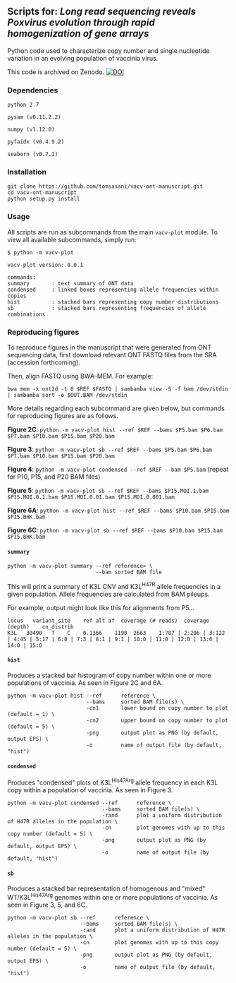 ## Scripts for: *Long read sequencing reveals Poxvirus evolution through rapid homogenization of gene arrays*

Python code used to characterize copy number and single nucleotide variation in an evolving population of vaccinia virus.

This code is archived on Zenodo. [![DOI](https://zenodo.org/badge/116744275.svg)](https://zenodo.org/badge/latestdoi/116744275)


### Dependencies

`python 2.7`

`pysam (v0.11.2.2)`

`numpy (v1.12.0)`

`pyfaidx (v0.4.9.2)`

`seaborn (v0.7.1)`

### Installation

```
git clone https://github.com/tomsasani/vacv-ont-manuscript.git
cd vacv-ont-manuscript
python setup.py install
```

### Usage

All scripts are run as subcommands from the main `vacv-plot` module. To view all available subcommands, simply run:

```
$ python -m vacv-plot

vacv-plot version: 0.0.1

commands:
summary       : text summary of ONT data
condensed     : linked boxes representing allele frequencies within copies
hist          : stacked bars representing copy number distributions
sb            : stacked bars representing frequencies of allele combinations
```

### Reproducing figures

To reproduce figures in the manuscript that were generated from ONT sequencing data, first download relevant ONT FASTQ files from the SRA (accession forthcoming).

Then, align FASTQ using BWA-MEM. For example:

```
bwa mem -x ont2d -t 8 $REF $FASTQ | sambamba view -S -f bam /dev/stdin | sambamba sort -o $OUT.BAM /dev/stdin
```

More details regarding each subcommand are given below, but commands for reproducing figures are as follows.

**Figure 2C**: `python -m vacv-plot hist --ref $REF --bams $P5.bam $P6.bam $P7.bam $P10.bam $P15.bam $P20.bam`

**Figure 3**: `python -m vacv-plot sb --ref $REF --bams $P5.bam $P6.bam $P7.bam $P10.bam $P15.bam $P20.bam`

**Figure 4**: `python -m vacv-plot condensed --ref $REF --bam $P5.bam` (repeat for P10, P15, and P20 BAM files)

**Figure 5**: `python -m vacv-plot sb --ref $REF --bams $P15.MOI.1.bam $P15.MOI.0.1.bam $P15.MOI.0.01.bam $P15.MOI.0.001.bam`

**Figure 6A**: `python -m vacv-plot hist --ref $REF --bams $P10.bam $P15.bam $P15.BHK.bam`

**Figure 6C**: `python -m vacv-plot sb --ref $REF --bams $P10.bam $P15.bam $P15.BHK.bam`

#### `summary`

```
python -m vacv-plot summary --ref reference> \
                            --bam sorted BAM file
```

This will print a summary of K3L CNV and K3L<sup>H47R</sup> allele frequencies in a given population. Allele frequencies are calculated from BAM pileups.

For example, output might look like this for alignments from P5...
```
locus	variant_site	ref	alt	af	coverage (# reads)	coverage (depth)	cn_distrib
K3L   30490   T    C    0.1366    1190  2663    1:787 | 2:206 | 3:122 | 4:45 | 5:17 | 6:8 | 7:3 | 8:1 | 9:1 | 10:0 | 11:0 | 12:0 | 13:0 | 14:0 | 15:0 
```

#### `hist`

Produces a stacked bar histogram of copy number within one or more populations of vaccinia. As seen in Figure 2C and 6A.

```
python -m vacv-plot hist --ref      reference \
                         --bams     sorted BAM file(s) \
                         -cn1       lower bound on copy number to plot (default = 1) \
                         -cn2       upper bound on copy number to plot (default = 5) \
                         -png       output plot as PNG (by default, output EPS) \
                         -o         name of output file (by default, "hist")
```

#### `condensed`

Produces "condensed" plots of K3L<sup>His47Arg</sup> allele frequency in each K3L copy within a population of vaccinia. As seen in Figure 3.

```
python -m vacv-plot condensed --ref      reference \
                              --bams     sorted BAM file(s) \
                              -rand      plot a uniform distribution of H47R alleles in the population \
                              -cn        plot genomes with up to this copy number (default = 5) \
                              -png       output plot as PNG (by default, output EPS) \
                              -o         name of output file (by default, "hist")
```

#### `sb`

Produces a stacked bar representation of homogenous and "mixed" WT/K3L<sup>His47Arg</sup> genomes within one or more populations of vaccinia. As seen in Figure 3, 5, and 6C.

```
python -m vacv-plot sb --ref      reference \
                       --bams     sorted BAM file(s) \
                       -rand      plot a uniform distribution of H47R alleles in the population \
                       -cn        plot genomes with up to this copy number (default = 5) \
                       -png       output plot as PNG (by default, output EPS) \
                       -o         name of output file (by default, "hist")
```
